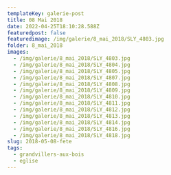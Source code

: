 ```yaml
---
templateKey: galerie-post
title: 08 Mai 2018
date: 2022-04-25T18:10:28.588Z
featuredpost: false
featuredimage: /img/galerie/8_mai_2018/SLY_4803.jpg
folder: 8_mai_2018
images:
  - /img/galerie/8_mai_2018/SLY_4803.jpg
  - /img/galerie/8_mai_2018/SLY_4804.jpg
  - /img/galerie/8_mai_2018/SLY_4805.jpg
  - /img/galerie/8_mai_2018/SLY_4807.jpg
  - /img/galerie/8_mai_2018/SLY_4808.jpg
  - /img/galerie/8_mai_2018/SLY_4809.jpg
  - /img/galerie/8_mai_2018/SLY_4810.jpg
  - /img/galerie/8_mai_2018/SLY_4811.jpg
  - /img/galerie/8_mai_2018/SLY_4812.jpg
  - /img/galerie/8_mai_2018/SLY_4813.jpg
  - /img/galerie/8_mai_2018/SLY_4814.jpg
  - /img/galerie/8_mai_2018/SLY_4816.jpg
  - /img/galerie/8_mai_2018/SLY_4818.jpg
slug: 2018-05-08-fete
tags:
  - grandvillers-aux-bois
  - eglise
---
```


